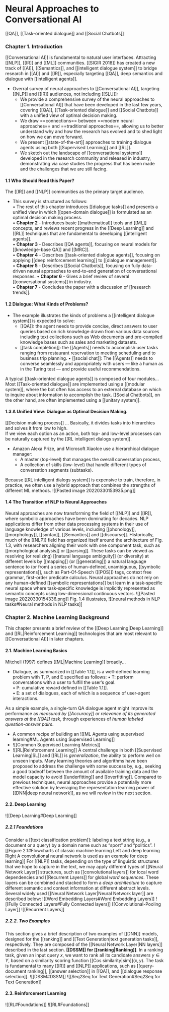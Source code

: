 # Neural Approaches to Conversational AI
[[QA]], [[Task-oriented dialogue]] and [[Social Chatbots]]

### Chapter 1. Introduction
[[Conversational AI]] is fundamental to natural user interfaces. Attracting [[NLP]], [[IR]]
and [[ML]] communities. [[SIGIR 2018]] has created a new track of [[AI]], [[Semantics]], and [[intelligent dialogue system]] to bridge research in [[AI]] and [[IR]], especially targeting [[QA]], deep semantics and dialogue with [[intelligent agents]].
- Overral survey of neural approaches to [[Conversational AI]], targeting [[NLP]] and [[IR]] audiences, not including [[SLU]]:
	- We provide a comprehensive survey of the neural approaches to [[Conversational AI]] that have been developed in the last few years, covering [[QA]], [[Task-oriented dialogue]] and [[Social Chatbots]] with a unified view of optimal decision making.
	- We draw ==connections== between ==modern neural approaches== and ==traditional approaches==, allowing us to better understand why and how the research has evolved and to shed light on how we can move forward.
	- We present [[state-of-the-art]] approaches to training dialogue agents using both [[Supervised Learning]] and [[RL]].
	- We sketch out the landscape of [[conversational systems]] developed in the research community and released in industry, demonstrating via case studies the progress that has been made and the challenges that we are still facing.

#### 1.1 Who Should Read this Paper?
The [[IR]] and [[NLP]] communities as the primary target audience. 
* This survey is structured as follows:  
	• The rest of this chapter introduces [[dialogue tasks]] and presents a unified view in which [[open-domain dialogue]] is formulated as an optimal decision making process.  
	• **Chapter 2** - Introduces basic [[mathematical]] tools and [[ML]] concepts, and reviews recent progress in the [[Deep Learning]] and [[RL]] techniques that are fundamental to developing [[intelligent agents]].  
	• **Chapter 3** - Describes [[QA agents]], focusing on neural models for [[knowledge-base QA]] and [[MRC]].  
	• **Chapter 4** - Describes [[task-oriented dialogue agents]], focusing on applying [[deep reinforcement learning]] to [[dialogue management]].  
	• **Chapter 5** - Describes [[Social Chatbots]], focusing on fully data-driven neural approaches to  end-to-end generation of conversational responses. 
	• **Chapter 6** - Gives a brief review of several [[conversational systems]] in industry.  
	• **Chapter 7** - Concludes the paper with a discussion of [[research trends]].
#### 1.2 Dialogue: What Kinds of Problems?
- The example illustrates the kinds of problems a [[intelligent dialogue system]] is expected to solve: 
	- [[QA]]: the agent needs to provide concise, direct answers to user queries based on rich knowledge drawn from various data sources including text collections such as Web documents and pre-compiled knowledge bases such as sales and marketing datasets.
	- [[task completion]]: the [[Agents]] needs to accomplish user tasks ranging from restaurant reservation to meeting scheduling and to business trip planning. 
	• [[social chat]]: The [[Agents]] needs to converse seamlessly and appropriately with users — like a human as in the Turing test — and provide useful recommendations. 

A typical [[task-oriented dialogue agents]] is composed of four modules...
Most [[Task-oriented dialogue]] are implemented using a [[modular system]], where the bot often has access to an external database on which to inquire about information to accomplish the task. 
[[Social Chatbots]], on the other hand, are often implemented using a [[unitary system]].  
#### 1.3 A Unified View: Dialogue as Optimal Decision Making.
[[Decision making process]] ... Basically, it divides tasks into hierarchies and solves it from low to high.  
If we view each option as an action, both top- and low-level processes can be naturally captured by the [[RL intelligent dialogs system]].   
* Amazon Alexa Prize, and Microsoft XiaoIce use a hierarchical dialogue manager: 
	* A master (top-level) that manages the overall conversation process, 
	* A collection of skills (low-level) that handle different types of conversation segments (subtasks).

Because [[RL intelligent dialogs system]] is expensive to train, therefore, in practice, we often use a hybrid approach that combines the strengths of different ML methods.
![[Pasted image 20220330153935.png]]

#### 1.4 The Transition of NLP to Neural Approaches
Neural approaches are now transforming the field of [[NLP]] and [[IR]], where symbolic approaches have been dominating for decades.
NLP applications differ from other data processing systems in their use of language knowledge of various levels, including [[phonology]], [[morphology]], [[syntax]], [[Semantics]] and [[discourse]]. Historically, much of the [[NLP]] field has organized itself around the architecture of Fig. 1.3, with researchers aligning their work with one component task, such as [[morphological analysis]] or [[parsing]]. These tasks can be viewed as resolving (or realizing) [[natural language ambiguity]] (or diversity) at different levels by [[mapping]] (or [[generating]]) a natural language sentence to (or from) a series of human-defined, unambiguous, [[symbolic representations]], such as Part-Of-Speech ([[POS]]) tags, context free grammar, first-order predicate calculus.
Neural approaches do not rely on any human-defined [[symbolic representations]] but learn in a task-specific neural space where task-specific knowledge is implicitly represented as semantic concepts using low-dimensional continuous vectors.
![[Pasted image 20220330154336.png]]
Fig. 1.4 illustrates, ![[neural methods in NLP tasks#Neural methods in NLP tasks]]
### Chapter 2. Machine Learning Background
This chapter presents a brief review of the [[Deep Learning|Deep Learning]] and [[RL|Reinforcement Learning]] technologies that are most relevant to [[Conversational AI]] in later chapters.
#### 2.1. Machine Learning Basics 
Mitchell (1997) defines [[ML|Machine Learning]] broadly...
- Dialogue, as summarized in [[Table 1.1]], is a well-defined learning problem with T, P, and E specified as follows:
	• T: perform conversations with a user to fulfill the user’s goal.  
	• P: cumulative reward defined in [[Table 1.1]].  
	• E: a set of dialogues, each of which is a sequence of user-agent interactions.

As a simple example, a single-turn QA dialogue agent might improve its performance as *measured by [[Accuracy]] or relevance of its generated answers at the [[QA]] task*, through experiences of *human labeled question-answer pairs*.

* A common recipe of building an ![[ML Agents using supervised learning#ML Agents using Supervised Learning]]
* ![[Common Supervised Learning Metrics]]
* ![[RL|Reinforcement Learning]]
A central challenge in both [[Supervised Learning|SL]] and [[RL]] is *generalization*, the ability to perform well on unseen inputs. Many learning theories and algorithms have been proposed to address the challenge with some success by, e.g., seeking a good tradeoff between the amount of available training data and the model capacity to avoid [[underfitting]] and [[overfitting]]. Compared to previous techniques, neural approaches provide a potentially more effective solution by leveraging the representation learning power of [[DNN|deep neural network]], as we will review in the next section.  
#### 2.2. Deep Learning
![[Deep Learning#Deep Learning]]
##### 2.2.1 Foundations
Consider a [[text classification problem]]: labeling a text string (e.g., a document or a query) by a domain name such as “sport” and “politics”. 
	![[Figure 2.1#Flowcharts of classic machine learning Left and deep learning Right A convolutional neural network is used as an example for deep learning]]
For [[NLP]] tasks, depending on the type of linguistic structures that we hope to capture in the text, we may apply different types of [[Neural Network Layer]] structures, such as [[convolutional layers]] for local word dependencies and [[Recurrent Layers]] for global *word sequences*. These layers can be combined and stacked to form a *deep architecture* to capture different semantic and context information at different abstract levels. Several widely used [[Neural Network Layer|Neural Network layer]] are described below:
	![[Word Embedding Layers#Word Embedding Layers]]
	![[Fully Connected Layers#Fully Connected layers]] [[Convolutional-Pooling Layer]]
	![[Recurrent Layers]]

##### 2.2.2. Two Examples
This section gives a brief description of two examples of [[DNN]] models, designed for the [[ranking]] and [[Text Generation|text generation tasks]], respectively. They are composed of the [[Neural Network Layer|NN layers]] described in the last section.
**[[DSSM]] for [[ranking|Ranking]]**. In a ranking task, given an input query $x$, we want to rank all its candidate answers $y ∈ Y$, based on a similarity scoring function [[Cos similarity|sim]]$(x, y)$. The task is fundamental to many [[IR]] and [[NLP]] applications, such as [[query-document ranking]], [[answer selection]] in [[QA]], and [[dialogue response selection]]. ![[DSSM#DSSM]]
![[Seq2Seq for Text Generation#Seq2Seq for Text Generation]]
#### 2.3. Reinforcement Learning
![[RL#Foundations]]
![[RL#Foundations]]